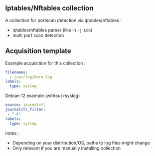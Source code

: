 ## Iptables/Nftables collection

A collection for portscan detection via iptables/nftables :
 - iptables/nftables parser (like in `-j LOG`)
 - multi port scan detection

## Acquisition template

Example acquisition for this collection :

```yaml
filenames:
  - /var/log/kern.log
labels:
  type: syslog
```

Debian 12 example (without rsyslog)

```yaml
source: journalctl
journalctl_filter:
 - "-k"
labels:
  type: syslog
```

notes :
 -  Depending on your distribution/OS, paths to log files might change
 -  Only relevant if you are manually installing collection
